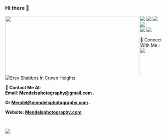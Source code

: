 ### Hi there 👋
<p>
  <img align="left" width="430" height="190" src="https://github-readme-stats.vercel.app/api?username=mendelsphotography&show_icons=true&hide_border=false&line_height=20&title_color=336791&icon_color=1b93c9&show_owner=true"/>
  <p >  
    <img src="https://img.shields.io/badge/-Firebase-F6820D?style=flat-square&logo=FireBase&logoColor=white"/>
    <img src="https://img.shields.io/badge/-Github-181717?style=flat-square&logo=GitHub&logoColor=white"/>
    <img src="https://img.shields.io/badge/-Git-F44D27?style=flat-square&logo=Git&logoColor=white"/>
    <img src="https://img.shields.io/badge/-HTML5-E34F26?style=flat-square&logo=HTML5&logoColor=white"/><br/>
    <img src="https://img.shields.io/badge/-CSS3-1572B6?style=flat-square&logo=CSS3&logoColor=white"/>
    <img src="https://img.shields.io/badge/-Heroku-6762a6?style=flat-square&logo=heroku&logoColor=white"/>
  </p>
</p>
   
   
 <p>
  📣 Connect With Me :<br/>
  <a href="mailto:dev.shabinder@gmail.com?subject=[GitHub]%20🔥%20Want%20To%20contact&body=Good%20Morning%20Shabinder%20..."><img src="https://img.shields.io/badge/e‑mail-D14836.svg?style=for-the-badge&logo=GMail&logoColor=white"/></a>
</p><br/><br/>
 
<P>

<!--
Hi there My Name is Mendel E im a student Photographer i love taking pictures and videos and editing them and code/ program and make programs
My Website https://mendelsphotography.com
Youtube https://mendelsphotography.com/youtube
-->

<!--
Camp Gan Menachem Website <a href="https://campganmenachem.com/?ref=github">campganmenachem.com</a>
-->
<!--
https://www.youtube.com/watch?v=o8YOdZdQkXY
-->


[![Erev Shabbos In Crown Heights](http://img.youtube.com/vi/o8YOdZdQkXY/0.jpg)](http://www.youtube.com/watch?v=o8YOdZdQkXY "Erev Shabbos")
</p>

🔗 <b>Contact Me At</b>: <br/>
   <b>Email: <b><a href="mailto:mendelsphotography@gmail.com">Mendelsphotography@gmail.com .</a></p>
   Or <b><a href="mailto:Mendel@mendelsphotography.com">Mendel@mendelsphotography.com .</a></p>
   Website: <b><a href="https://mendelsphotography.com">Mendelsphotography.com</a></p><br/>
  
  
  <p>
  <img align="" src="https://github-readme-stats.vercel.app/api/top-langs/?username=mendelsphotography"/>
  
<!--
**mendelsphotography/mendelsphotography** is a ✨ _special_ ✨ repository because its `README.md` (this file) appears on your GitHub profile.

Here are some ideas to get you started:

- 🔭 I’m currently working on Camp Gan Menachem Website 
- 🌱 I’m currently learning ...
- 👯 I’m looking to collaborate on ...
- 🤔 I’m looking for help with ...
- 💬 Ask me about ...
- 📫 How to reach me: ...
- 😄 Pronouns: ...
- ⚡ Fun fact: ...
-->
